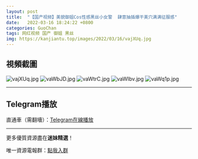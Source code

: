 ```yaml
---
layout: post
title:  "【国产视频】美貌御姐Cos性感黑丝小女警  肆意抽插爆干美穴满满征服感"
date:   2022-03-16 18:24:22 +0800
categories: GuoChan
tags: 网红视频 国产 御姐 黑丝
img: https://kanjiantu.top/images/2022/03/16/vajXUq.jpg
---
```



## 視頻截圖

![vajXUq.jpg](https://kanjiantu.top/images/2022/03/16/vajXUq.jpg)
![vaWbJD.jpg](https://kanjiantu.top/images/2022/03/16/vaWbJD.jpg)
![vaWtrC.jpg](https://kanjiantu.top/images/2022/03/16/vaWtrC.jpg)
![vaWIbv.jpg](https://kanjiantu.top/images/2022/03/16/vaWIbv.jpg)
![vaWq1p.jpg](https://kanjiantu.top/images/2022/03/16/vaWq1p.jpg)

* * *
## Telegram播放

直通車（需翻墻）：[Telegram在線播放](https://t.me/mimeijingxuan/71)

* * *
更多優質資源盡在**迷妹精選**！

唯一資源電報群：[點我入群](https://t.me/mimeijingxuan)


